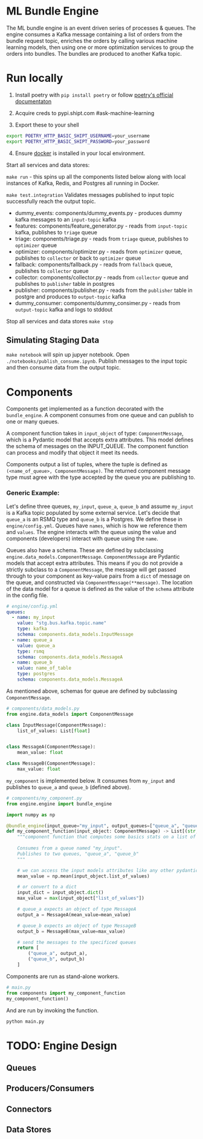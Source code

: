 

# ML Bundle Engine
The ML bundle engine is an event driven series of processes & queues. 
The engine consumes a Kafka message containing a list of orders from the bundle request topic, enriches the orders by calling various machine learning models, then using one or more optimization services to group the orders into bundles. The bundles are produced to another Kafka topic.

# Run locally
1. Install poetry with `pip install poetry` or follow [poetry's official documentaton](https://python-poetry.org/docs/#osx--linux--bashonwindows-install-instructions)

2. Acquire creds to pypi.shipt.com #ask-machine-learning

3. Export these to your shell 

```bash
export POETRY_HTTP_BASIC_SHIPT_USERNAME=your_username
export POETRY_HTTP_BASIC_SHIPT_PASSWORD=your_password
```

4. Ensure [docker](https://docs.docker.com/get-docker/) is installed in your local environment.

Start all services and data stores:

`make run` - this spins up all the components listed below along with local instances of Kafka, Redis, and Postgres all running in Docker.

`make test.integration` Validates messages published to input topic successfully reach the output topic.

- dummy_events: components/dummy_events.py - produces dummy kafka messages to an `input-topic` kafka
- features: components/feature_generator.py - reads from `input-topic` kafka, publishes to `triage` queue
- triage: components/triage.py - reads from `triage` queue, publishes to `optimizer` queue
- optimizer: components/optimizer.py - reads from `optimizer` queue, publishes to `collector` or back to `optimizer` queue
- fallback: components/fallback.py - reads from `fallback` queue, publishes to `collector` queue
- collector: components/collector.py - reads from `collector` queue and publishes to `publisher` table in postgres
- publisher: components/publisher.py - reads from the `publisher` table in postgre and produces to `output-topic` kafka
- dummy_consumer: components/dummy_consimer.py - reads from `output-topic` kafka and logs to stddout

Stop all services and data stores
`make stop`

## Simulating Staging Data

`make notebook` will spin up jupyer notebook. Open `./notebooks/publish_consume.ipynb`. Publish messages to the input topic and then consume data from the output topic.


# Components

Components get implemented as a function decorated with the `bundle_engine`. A component consumes from one queue and can publish to one or many queues. 

A component function takes in `input_object` of type: `ComponentMessage`, which is a Pydantic model that accepts extra attributes. This model defines the schema of messages on the INPUT_QUEUE. The component function can process and modify that object it meet its needs.

Components output a list of tuples, where the tuple is defined as `(<name_of_queue>, ComponentMessage)`.
 The returned component message type must agree with the type accepted by the queue you are publishing to.

### Generic Example:

Let's define three queues, `my_input`, `queue_a`, `queue_b` and assume `my_input` is a Kafka topic populated by some external service. Let's decide that `queue_a` is an RSMQ type and `queue_b` is a Postgres. We define these in `engine/config.yml`. Queues have `names`, which is how we reference them and `values`. The engine interacts with the queue using the value and components (developers) interact with queue using the `name`.

Queues also have a schema. These are defined by subclassing `engine.data_models.ComponentMessage`. `ComponentMessage` are Pydantic models that accept extra attributes. This means if you do not provide a strictly subclass to a `ComponentMessage`, the message will get passed through to your component as key-value pairs from a `dict` of message on the queue, and constructed via `ComponentMessage(**message)`. The location of the data model for a queue is defined as the value of the `schema` attribute in the config file.

```yml
# engine/config.yml
queues:
  - name: my_input
    value: "stg.bus.kafka.topic.name"
    type: kafka
    schema: components.data_models.InputMessage
  - name: queue_a
    value: queue_a
    type: rsmq
    schema: components.data_models.MessageA
  - name: queue_b
    value: name_of_table
    type: postgres
    schema: components.data_models.MessageA
```

As mentioned above, schemas for queue are defined by subclassing `ComponentMessage`.

```python
# components/data_models.py
from engine.data_models import ComponentMessage

class InputMessage(ComponentMessage):
    list_of_values: List[float]


class MessageA(ComponentMessage):
    mean_value: float

class MessageB(ComponentMessage):
    max_value: float
```

`my_component` is implemented below. It consumes from `my_input` and publishes to `queue_a` and `queue_b` (defined above).


```python
# components/my_component.py
from engine.engine import bundle_engine

import numpy as np

@bundle_engine(input_queue="my_input", output_queues=["queue_a", "queue_b"])
def my_component_function(input_object: ComponentMessage) -> List[(str, ComponentMessage)]
    """component function that computes some basics stats on a list of values
    
    Consumes from a queue named "my_input".
    Publishes to two queues, "queue_a", "queue_b"
    """

    # we can access the input models attributes like any other pydantic model
    mean_value = np.mean(input_object.list_of_values)

    # or convert to a dict
    input_dict = input_object.dict()
    max_value = max(input_object["list_of_values"])

    # queue_a expects an object of type MessageA
    output_a = MessageA(mean_value=mean_value)

    # queue_b expects an object of type MessageB
    output_b = MessageB(max_value=max_value)

    # send the messages to the specificed queues
    return [
        ("queue_a", output_a),
        ("queue_b", output_b)
    ]
```

Components are run as stand-alone workers.

```python
# main.py
from components import my_component_function
my_component_function()
```

And are run by invoking the function.
```bash
python main.py
```

# TODO: Engine Design
## Queues

## Producers/Consumers
## Connectors

## Data Stores
